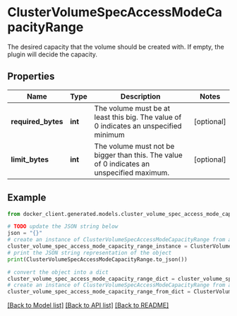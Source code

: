 # ClusterVolumeSpecAccessModeCapacityRange

The desired capacity that the volume should be created with. If empty, the plugin will decide the capacity. 

## Properties

Name | Type | Description | Notes
------------ | ------------- | ------------- | -------------
**required_bytes** | **int** | The volume must be at least this big. The value of 0 indicates an unspecified minimum  | [optional] 
**limit_bytes** | **int** | The volume must not be bigger than this. The value of 0 indicates an unspecified maximum.  | [optional] 

## Example

```python
from docker_client.generated.models.cluster_volume_spec_access_mode_capacity_range import ClusterVolumeSpecAccessModeCapacityRange

# TODO update the JSON string below
json = "{}"
# create an instance of ClusterVolumeSpecAccessModeCapacityRange from a JSON string
cluster_volume_spec_access_mode_capacity_range_instance = ClusterVolumeSpecAccessModeCapacityRange.from_json(json)
# print the JSON string representation of the object
print(ClusterVolumeSpecAccessModeCapacityRange.to_json())

# convert the object into a dict
cluster_volume_spec_access_mode_capacity_range_dict = cluster_volume_spec_access_mode_capacity_range_instance.to_dict()
# create an instance of ClusterVolumeSpecAccessModeCapacityRange from a dict
cluster_volume_spec_access_mode_capacity_range_from_dict = ClusterVolumeSpecAccessModeCapacityRange.from_dict(cluster_volume_spec_access_mode_capacity_range_dict)
```
[[Back to Model list]](../README.md#documentation-for-models) [[Back to API list]](../README.md#documentation-for-api-endpoints) [[Back to README]](../README.md)


